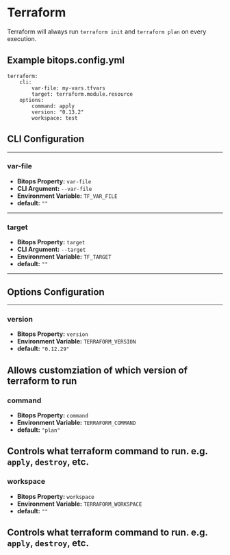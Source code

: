 # Terraform
Terraform will always run `terraform init` and `terraform plan` on every execution.

## Example bitops.config.yml
```
terraform:
    cli:
        var-file: my-vars.tfvars
        target: terraform.module.resource
    options:
        command: apply
        version: "0.13.2"
        workspace: test
```

## CLI Configuration

-------------------
### var-file
* **Bitops Property:** `var-file`
* **CLI Argument:** `--var-file`
* **Environment Variable:** `TF_VAR_FILE`
* **default:** `""`
-------------------
### target
* **Bitops Property:** `target`
* **CLI Argument:** `--target`
* **Environment Variable:** `TF_TARGET`
* **default:** `""`
-------------------

## Options Configuration

-------------------
### version
* **Bitops Property:** `version`
* **Environment Variable:** `TERRAFORM_VERSION`
* **default:** `"0.12.29"`

Allows customziation of which version of terraform to run
-------------------
### command
* **Bitops Property:** `command`
* **Environment Variable:** `TERRAFORM_COMMAND`
* **default:** `"plan"`

Controls what terraform command to run. e.g. `apply`, `destroy`, etc.
-------------------
### workspace
* **Bitops Property:** `workspace`
* **Environment Variable:** `TERRAFORM_WORKSPACE`
* **default:** `""`

Controls what terraform command to run. e.g. `apply`, `destroy`, etc.
-------------------